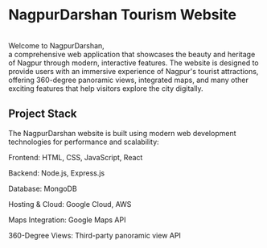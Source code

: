 <h1> NagpurDarshan Tourism Website</h1>
<p> <br>Welcome to NagpurDarshan,</br> a comprehensive web application that showcases the beauty and heritage of Nagpur through modern, interactive features. The website is designed to provide users with an immersive experience of Nagpur's tourist attractions, offering 360-degree panoramic views, integrated maps, and many other exciting features that help visitors explore the city digitally.</p>

<h2>Project Stack</h2>
<p>The NagpurDarshan website is built using modern web development technologies for performance and scalability:</p>

<p>Frontend: HTML, CSS, JavaScript, React</p>
<p>Backend: Node.js, Express.js</p>
<p>Database: MongoDB</p>
<p>Hosting & Cloud: Google Cloud, AWS</p>
<p>Maps Integration: Google Maps API</p>
<p>360-Degree Views: Third-party panoramic view API</p>
